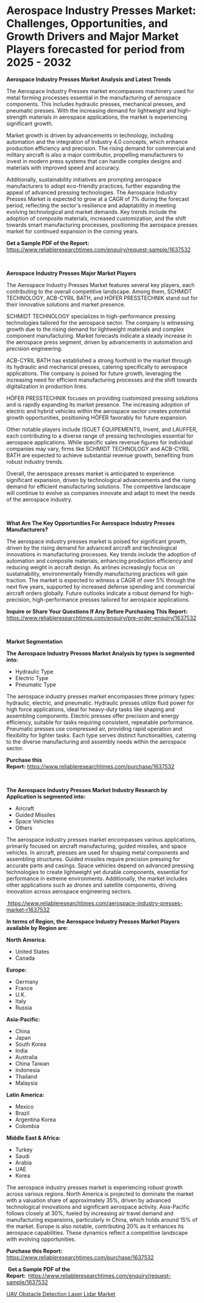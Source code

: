 <p><h1>Aerospace Industry Presses Market: Challenges, Opportunities, and Growth Drivers and Major Market Players forecasted for period from 2025 - 2032</h1></p><p><strong>Aerospace Industry Presses Market Analysis and Latest Trends</strong></p>
<p><p>The Aerospace Industry Presses market encompasses machinery used for metal forming processes essential in the manufacturing of aerospace components. This includes hydraulic presses, mechanical presses, and pneumatic presses. With the increasing demand for lightweight and high-strength materials in aerospace applications, the market is experiencing significant growth.</p><p>Market growth is driven by advancements in technology, including automation and the integration of Industry 4.0 concepts, which enhance production efficiency and precision. The rising demand for commercial and military aircraft is also a major contributor, propelling manufacturers to invest in modern press systems that can handle complex designs and materials with improved speed and accuracy.</p><p>Additionally, sustainability initiatives are prompting aerospace manufacturers to adopt eco-friendly practices, further expanding the appeal of advanced pressing technologies. The Aerospace Industry Presses Market is expected to grow at a CAGR of 7% during the forecast period, reflecting the sector's resilience and adaptability in meeting evolving technological and market demands. Key trends include the adoption of composite materials, increased customization, and the shift towards smart manufacturing processes, positioning the aerospace presses market for continued expansion in the coming years.</p></p>
<p><strong>Get a Sample PDF of the Report:&nbsp;</strong> <a href="https://www.reliableresearchtimes.com/enquiry/request-sample/1637532?utm_campaign=2720&utm_medium=2&utm_source=Github&utm_content=ia&utm_term=23032025&utm_id=aerospace-industry-presses">https://www.reliableresearchtimes.com/enquiry/request-sample/1637532</a></p>
<p>&nbsp;</p>
<p><strong>Aerospace Industry Presses Major Market Players</strong></p>
<p><p>The Aerospace Industry Presses Market features several key players, each contributing to the overall competitive landscape. Among them, SCHMIDT TECHNOLOGY, ACB-CYRIL BATH, and HÖFER PRESSTECHNIK stand out for their innovative solutions and market presence.</p><p>SCHMIDT TECHNOLOGY specializes in high-performance pressing technologies tailored for the aerospace sector. The company is witnessing growth due to the rising demand for lightweight materials and complex component manufacturing. Market forecasts indicate a steady increase in the aerospace press segment, driven by advancements in automation and precision engineering.</p><p>ACB-CYRIL BATH has established a strong foothold in the market through its hydraulic and mechanical presses, catering specifically to aerospace applications. The company is poised for future growth, leveraging the increasing need for efficient manufacturing processes and the shift towards digitalization in production lines.</p><p>HÖFER PRESSTECHNIK focuses on providing customized pressing solutions and is rapidly expanding its market presence. The increasing adoption of electric and hybrid vehicles within the aerospace sector creates potential growth opportunities, positioning HÖFER favorably for future expansion.</p><p>Other notable players include ISOJET ÉQUIPEMENTS, Invent, and LAUFFER, each contributing to a diverse range of pressing technologies essential for aerospace applications. While specific sales revenue figures for individual companies may vary, firms like SCHMIDT TECHNOLOGY and ACB-CYRIL BATH are expected to achieve substantial revenue growth, benefiting from robust industry trends.</p><p>Overall, the aerospace presses market is anticipated to experience significant expansion, driven by technological advancements and the rising demand for efficient manufacturing solutions. The competitive landscape will continue to evolve as companies innovate and adapt to meet the needs of the aerospace industry.</p></p>
<p>&nbsp;</p>
<p><strong>What Are The Key Opportunities For Aerospace Industry Presses Manufacturers?</strong></p>
<p><p>The aerospace industry presses market is poised for significant growth, driven by the rising demand for advanced aircraft and technological innovations in manufacturing processes. Key trends include the adoption of automation and composite materials, enhancing production efficiency and reducing weight in aircraft design. As airlines increasingly focus on sustainability, environmentally friendly manufacturing practices will gain traction. The market is expected to witness a CAGR of over 5% through the next five years, supported by increased defense spending and commercial aircraft orders globally. Future outlooks indicate a robust demand for high-precision, high-performance presses tailored for aerospace applications.</p></p>
<p><strong>Inquire or Share Your Questions If Any Before Purchasing This Report:</strong> <a href="https://www.reliableresearchtimes.com/enquiry/pre-order-enquiry/1637532?utm_campaign=2720&utm_medium=2&utm_source=Github&utm_content=ia&utm_term=23032025&utm_id=aerospace-industry-presses">https://www.reliableresearchtimes.com/enquiry/pre-order-enquiry/1637532</a></p>
<p>&nbsp;</p>
<p><strong>Market Segmentation</strong></p>
<p><strong>The Aerospace Industry Presses Market Analysis by types is segmented into:</strong></p>
<p><ul><li>Hydraulic Type</li><li>Electric Type</li><li>Pneumatic Type</li></ul></p>
<p><p>The aerospace industry presses market encompasses three primary types: hydraulic, electric, and pneumatic. Hydraulic presses utilize fluid power for high force applications, ideal for heavy-duty tasks like shaping and assembling components. Electric presses offer precision and energy efficiency, suitable for tasks requiring consistent, repeatable performance. Pneumatic presses use compressed air, providing rapid operation and flexibility for lighter tasks. Each type serves distinct functionalities, catering to the diverse manufacturing and assembly needs within the aerospace sector.</p></p>
<p><strong>Purchase this Report:&nbsp;</strong><a href="https://www.reliableresearchtimes.com/purchase/1637532?utm_campaign=2720&utm_medium=2&utm_source=Github&utm_content=ia&utm_term=23032025&utm_id=aerospace-industry-presses">https://www.reliableresearchtimes.com/purchase/1637532</a></p>
<p>&nbsp;</p>
<p><strong>The Aerospace Industry Presses Market Industry Research by Application is segmented into:</strong></p>
<p><ul><li>Aircraft</li><li>Guided Missiles</li><li>Space Vehicles</li><li>Others</li></ul></p>
<p><p>The aerospace industry presses market encompasses various applications, primarily focused on aircraft manufacturing, guided missiles, and space vehicles. In aircraft, presses are used for shaping metal components and assembling structures. Guided missiles require precision pressing for accurate parts and casings. Space vehicles depend on advanced pressing technologies to create lightweight yet durable components, essential for performance in extreme environments. Additionally, the market includes other applications such as drones and satellite components, driving innovation across aerospace engineering sectors.</p></p>
<p><a href="https://www.reliableresearchtimes.com/aerospace-industry-presses-market-r1637532?utm_campaign=2720&utm_medium=2&utm_source=Github&utm_content=ia&utm_term=23032025&utm_id=aerospace-industry-presses">&nbsp;https://www.reliableresearchtimes.com/aerospace-industry-presses-market-r1637532</a></p>
<p><strong>In terms of Region, the Aerospace Industry Presses Market Players available by Region are:</strong></p>
<p>
    <p> <strong> North America: </strong>
        <ul>
            <li>United States</li>
            <li>Canada</li>
        </ul>
        </p> 
    <p> <strong> Europe: </strong>
        <ul>
            <li>Germany</li>
            <li>France</li>
            <li>U.K.</li>
            <li>Italy</li>
            <li>Russia</li>
        </ul>
        </p> 
    <p> <strong> Asia-Pacific: </strong>
        <ul>
            <li>China</li>
            <li>Japan</li>
            <li>South Korea</li>
            <li>India</li>
            <li>Australia</li>
            <li>China Taiwan</li>
            <li>Indonesia</li>
            <li>Thailand</li>
            <li>Malaysia</li>
        </ul>
        </p> 
    <p> <strong> Latin America: </strong>
        <ul>
            <li>Mexico</li>
            <li>Brazil</li>
            <li>Argentina Korea</li>
            <li>Colombia</li>
        </ul>
        </p> 
    <p> <strong> Middle East & Africa: </strong>
        <ul>
            <li>Turkey</li>
            <li>Saudi</li>
            <li>Arabia</li>
            <li>UAE</li>
            <li>Korea</li>
        </ul>
    </p>
    </p>
<p><p>The aerospace industry presses market is experiencing robust growth across various regions. North America is projected to dominate the market with a valuation share of approximately 35%, driven by advanced technological innovations and significant aerospace activity. Asia-Pacific follows closely at 30%, fueled by increasing air travel demand and manufacturing expansions, particularly in China, which holds around 15% of the market. Europe is also notable, contributing 20% as it enhances its aerospace capabilities. These dynamics reflect a competitive landscape with evolving opportunities.</p></p>
<p><strong>Purchase this Report: </strong><a href="https://www.reliableresearchtimes.com/purchase/1637532?utm_campaign=2720&utm_medium=2&utm_source=Github&utm_content=ia&utm_term=23032025&utm_id=aerospace-industry-presses">https://www.reliableresearchtimes.com/purchase/1637532</a></p>
<p>&nbsp;<strong>Get a Sample PDF of the Report:&nbsp;&nbsp;</strong><a href="https://www.reliableresearchtimes.com/enquiry/request-sample/1637532?utm_campaign=2720&utm_medium=2&utm_source=Github&utm_content=ia&utm_term=23032025&utm_id=aerospace-industry-presses">https://www.reliableresearchtimes.com/enquiry/request-sample/1637532</a></p>
<p><strong></strong></p>
<p><p><a href="https://github.com/bolalfredia7777/Market-Research-Report-List-1/blob/main/uav-obstacle-detection-laser-lidar-market.md?utm_campaign=2720&utm_medium=2&utm_source=Github&utm_content=ia&utm_term=23032025&utm_id=aerospace-industry-presses">UAV Obstacle Detection Laser Lidar Market</a></p></p>